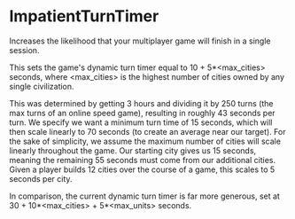 # ImpatientTurnTimer

Increases the likelihood that your multiplayer game will finish in a single session.

This sets the game's dynamic turn timer equal to 10 + 5*<max_cities> seconds, where <max_cities> is the highest number of cities owned by any single civilization.

This was determined by getting 3 hours and dividing it by 250 turns (the max turns of an online speed game), resulting in roughly 43 seconds per turn. We specify we want a minimum turn time of 15 seconds, which will then scale linearly to 70 seconds (to create an average near our target). For the sake of simplicity, we assume the maximum number of cities will scale linearly throughout the game. Our starting city gives us 15 seconds, meaning the remaining 55 seconds must come from our additional cities. Given a player builds 12 cities over the course of a game, this scales to 5 seconds per city.

In comparison, the current dynamic turn timer is far more generous, set at 30 + 10*<max_cities> + 5*<max_units> seconds.
